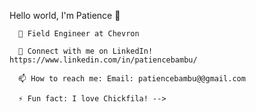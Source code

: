 Hello world, I'm Patience 👋

      🔭 Field Engineer at Chevron 

      👯 Connect with me on LinkedIn! https://www.linkedin.com/in/patiencebambu/

      📫 How to reach me: Email: patiencebambu@@gmail.com

      ⚡ Fun fact: I love Chickfila! -->
